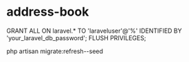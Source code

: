 # address-book

GRANT ALL ON laravel.* TO 'laraveluser'@'%' IDENTIFIED BY 'your_laravel_db_password';
FLUSH PRIVILEGES;


 php artisan migrate:refresh--seed
